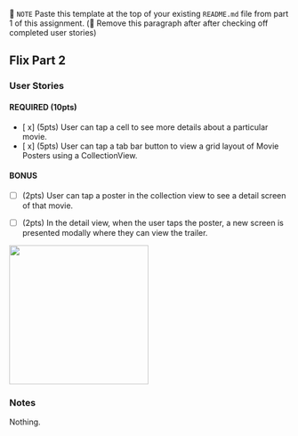 📝 `NOTE` Paste this template at the top of your existing `README.md` file from part 1 of this assignment. (🚫 Remove this paragraph after after checking off completed user stories)

## Flix Part 2

### User Stories

#### REQUIRED (10pts)
- [ x] (5pts) User can tap a cell to see more details about a particular movie.
- [ x] (5pts) User can tap a tab bar button to view a grid layout of Movie Posters using a CollectionView.

#### BONUS
- [ ] (2pts) User can tap a poster in the collection view to see a detail screen of that movie.
- [ ] (2pts) In the detail view, when the user taps the poster, a new screen is presented modally where they can view the trailer.



<img src="https://i.gyazo.com/f94edd5b9ca213ded94e876fac0d973b.gif" width=250><br>

### Notes
Nothing.
